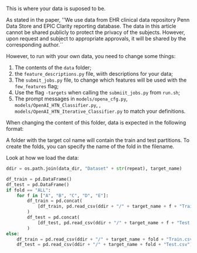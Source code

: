 This is where your data is suposed to be.

As stated in the paper, ''We use data from EHR clinical data repository Penn Data Store and EPIC Clarity reporting database.
The data in this article cannot be shared publicly to protect the privacy of the subjects.
However, upon request and subject to appropriate approvals, it will be shared by the corresponding author.``

However, to run with your own data, you need to change some things:

1. The contents of the `data` folder;
2. the `feature_descriptions.py` file, wiith descriptions for your data;
3. The `submit_jobs.py` file, to change which features will be used with the `few_features` flag;
4. Use the flag `-targets` when calling the `submiit_jobs.py` from `run.sh`;
5. The prompt messages in `models/opena_cfg.py`, `models/OpenAI_HTN_Classifier.py`, , `models/OpenAI_HTN_Iterative_Classifier.py` to match your definitions.

When changing the content of this folder, data is expected in the following format:

A folder with the target col name will contain the train and test partitions. To create the folds, you can specify the name of the fold in the filename. 

Look at how we load the data:

```python
ddir = os.path.join(data_dir, "Dataset" + str(repeat), target_name)

df_train = pd.DataFrame()
df_test = pd.DataFrame()
if fold == "ALL":
    for f in ["A", "B", "C", "D", "E"]:
        df_train = pd.concat(
            [df_train, pd.read_csv(ddir + "/" + target_name + f + "Train.csv")]
        )
        df_test = pd.concat(
            [df_test, pd.read_csv(ddir + "/" + target_name + f + "Test.csv")]
        )
else:
    df_train = pd.read_csv(ddir + "/" + target_name + fold + "Train.csv")
    df_test = pd.read_csv(ddir + "/" + target_name + fold + "Test.csv")
```

